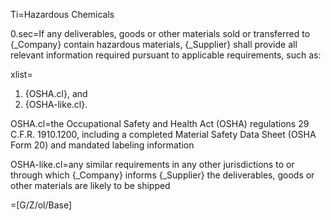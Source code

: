 Ti=Hazardous Chemicals

0.sec=If any deliverables, goods or other materials sold or transferred to {_Company} contain hazardous materials, {_Supplier} shall provide all relevant information required pursuant to applicable requirements, such as:

xlist=<ol><li>{OSHA.cl}, and</li><li>{OSHA-like.cl}.</li></ol>

OSHA.cl=the Occupational Safety and Health Act (OSHA) regulations 29 C.F.R. 1910.1200, including a completed Material Safety Data Sheet (OSHA Form 20) and mandated labeling information

OSHA-like.cl=any similar requirements in any other jurisdictions to or through which {_Company} informs {_Supplier} the deliverables, goods or other materials are likely to be shipped

=[G/Z/ol/Base]
